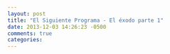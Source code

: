 ```yaml
---
layout: post
title: "El Siguiente Programa - El éxodo parte 1"
date: 2013-12-03 14:26:23 -0500
comments: true
categories: 
---
```

